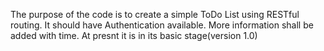 The purpose of the code is to create a simple ToDo List using RESTful routing. It should have Authentication available. More information shall be added with time.
At presnt it is in its basic stage(version 1.0)
